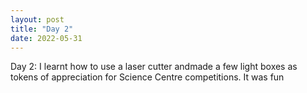 ```yaml
---
layout: post
title: "Day 2"
date: 2022-05-31
---
```

Day 2: I learnt how to use a laser cutter andmade a few light boxes as tokens of appreciation for Science Centre competitions. It was fun